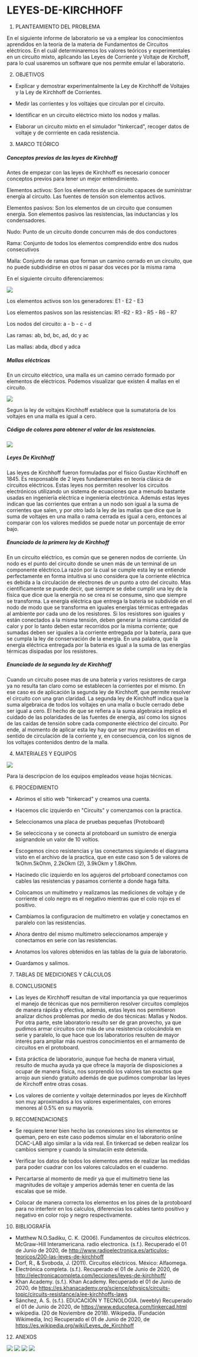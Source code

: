 # LEYES-DE-KIRCHHOFF


1. PLANTEAMIENTO DEL PROBLEMA 

En el siguiente informe de laboratorio se va a emplear los conocimientos aprendidos en la teoría de la materia de Fundamentos de Circuitos eléctricos. En el cuál determinaremos los valores teóricos y experimentales en un circuito mixto, aplicando las Leyes de Corriente y Voltaje de Kirchoff, para lo cual usaremos un software que nos permite emular el laboratorio. 


2. OBJETIVOS

* Explicar y demostrar experimentalmente la Ley de Kirchhoff de Voltajes y la Ley de
Kirchhoff de Corrientes.

* Medir las corrientes y los voltajes que circulan por el circuito.

* Identificar en un circuito eléctrico mixto los nodos y mallas.

* Elaborar un circuito mixto en el simulador "tinkercad", recoger datos de voltaje y de corrriente en cada resistencia.

3. MARCO TEÓRICO 

##### Conceptos previos de las leyes de Kirchhoff

Antes de empezar con las leyes de Kirchhoff es necesario conocer conceptos previos para tener un mejor entendimiento.

Elementos activos: Son los elementos de un circuito capaces de suministrar energía al circuito. Las fuentes de tensión son elementos activos.

Elementos pasivos: Son los elementos de un circuito que consumen energía. Son elementos pasivos las resistencias, las inductancias y los condensadores.

Nudo: Punto de un circuito donde concurren más de dos conductores

Rama: Conjunto de todos los elementos comprendido entre dos nudos consecutivos

Malla: Conjunto de ramas que forman un camino cerrado en un circuito, que no puede subdividirse en otros ni pasar dos veces por la misma rama

En el siguiente circuito diferenciaremos:

![](https://github.com/Edgar1Gallegos/LEYES-DE-KIRCHHOFF/blob/master/img/Circuito.jpeg)

Los elementos activos son los generadores: E1 - E2 - E3

Los elementos pasivos son las resistencias: R1 -R2 - R3 - R5 - R6 - R7 

Los nodos del circuito: a - b - c - d

Las ramas: ab, bd,  bc, ad, dc y ac

Las mallas: abda, dbcd y adca

##### Mallas eléctricas

En un circuito eléctrico, una malla es un camino cerrado formado por elementos de eléctricos. Podemos visualizar que existen 4 mallas en el circuito. 

![](https://github.com/Edgar1Gallegos/LEYES-DE-KIRCHHOFF/blob/master/img/Mallas.jpeg)

Segun la ley de voltajes Kirchhoff establece que la sumatatoria de los voltajes en una malla es igual a cero.

##### Código de colores para obtener el valor de las resistencias.

![](https://github.com/Edgar1Gallegos/LEYES-DE-KIRCHHOFF/blob/master/img/Colores%20resistencias.jpeg)

##### Leyes De Kirchhoff

Las leyes de Kirchhoff fueron formuladas por el físico Gustav Kirchhoff en 1845. Es responsable de 2 leyes fundamentales en teoría clásica de circuitos eléctricos. Estas leyes nos permiten resolver los circuitos electrónicos utilizando un sistema de ecuaciones que a menudo bastante usadas en ingeniería eléctrica e ingeniería electrónica. Además estas leyes indican que las corrientes que entran a un nodo son igual a la suma de corrientes que salen, y por otro lado la ley de las mallas que dice que la suma de voltajes en una malla o rama cerrada es igual a cero, entonces al comparar con los valores medidos se puede notar un porcentaje de error bajo.



##### Enunciado de la primera ley de Kirchhoff

En un circuito eléctrico, es común que se generen nodos de corriente. Un nodo es el punto del circuito donde se unen más de un terminal de un componente eléctrico.La razón por la cual se cumple esta ley se entiende perfectamente en forma intuitiva si uno considera que la corriente eléctrica es debida a la circulación de electrones de un punto a otro del circuito.
Mas científicamente se puede decir, que siempre se debe cumplir una ley de la física que dice que la energía no se crea ni se consume, sino que siempre se transforma. La energía eléctrica que entrega la batería se subdivide en el nodo de modo que se transforma en iguales energías térmicas entregadas al ambiente por cada uno de los resistores. Si los resistores son iguales y están conectados a la misma tensión, deben generar la misma cantidad de calor y por lo tanto deben estar recorridos por la misma corriente; que sumadas deben ser iguales a la corriente entregada por la batería, para que se cumpla la ley de conservación de la energía.
En una palabra, que la energía eléctrica entregada por la batería es igual a la suma de las energías térmicas disipadas por los resistores.

##### Enunciado de la segunda ley de Kirchhoff 

Cuando un circuito posee mas de una batería y varios resistores de carga ya no resulta tan claro como se establecen la corrientes por el mismo. En ese caso es de aplicación la segunda ley de Kirchhoff, que permite resolver el circuito con una gran claridad.
La segunda ley de Kirchhoff indica que la suma algebraica de todos los voltajes en una malla o bucle cerrado debe ser igual a cero.
El hecho de que se refiera a la suma algebraica implica el cuidado de las polaridades de las fuentes de energía, así como los signos de las caídas de tensión sobre cada componente eléctrico del circuito.
Por ende, al momento de aplicar esta ley hay que ser muy precavidos en el sentido de circulación de la corriente y, en consecuencia, con los signos de los voltajes contenidos dentro de la malla.

4. MATERIALES Y EQUIPOS 

![](https://github.com/Edgar1Gallegos/LEYES-DE-KIRCHHOFF/blob/master/img/Tabla%20de%20Componentes.jpg) 

Para la descripcion de los equipos empleados vease hojas técnicas.

6. PROCEDIMIENTO  

* Abrimos el sitio web "tinkercad" y creamos una cuenta.

* Hacemos clic izquierdo en "Circuits" y comenzamos con la practica.

* Seleccionamos una placa de pruebas pequeñas (Protoboard)

* Se seleccicona y se conecta al protoboard un sumistro de energia asignandole un valor de 10 voltios.

* Escogemos cinco resistencias y las conectamos siguiendo el diagrama visto en el archivo de la practica, que en este caso son 5 de valores de 1kOhm.5kOhm, 2.2kOkm (2), 3.9kOkm y 1.8kOhm. 

* Hacinedo clic izquierdo en los agujeros del prtoboard conectamos con cables las resistencias y pasamos corriente a donde haga falta.

* Colocamos un multimetro y realizamos las mediciones de voltaje y de corriente el colo negro es el negativo mientras que el colo rojo es el positivo.

* Cambiamos la configuracion de multimetro en volatje y conectamos en paralelo con las resistencias.

* Ahora dentro del mismo multimetro seleccionamos amperaje y conectamos en serie con las resistencias.

* Anotamos los valores obtenidos en las tablas de la guia de laboratorio.

* Guardamos y salimos.


7. TABLAS DE MEDICIONES Y CÁLCULOS 

[](https://github.com/Edgar1Gallegos/LEYES-DE-KIRCHHOFF/blob/master/Hojas%20t%C3%A9cnicas/Tablas%20de%20mediciones.pdf)

8. CONCLUSIONES 

* Las leyes de Kirchhoff resultan de vital importancia ya que requerimos el manejo de técnicas que nos permitieron resolver circuitos complejos de manera rápida y efectiva, además, estas leyes nos permitieron analizar dichos problemas por medio de dos técnicas: Mallas y Nodos. Por otra parte, este laboratorio resulto ser de gran provecho, ya que pudimos armar circuitos con más de una resistencia colocándola en serie y paralelo, lo que hace que los laboratorios resulten de mayor interés para ampliar más nuestros conocimientos en el armamento de circuitos en el protoboard.

* Esta práctica de laboratorio, aunque fue hecha de manera virtual, resulto de mucha ayuda ya que ofrece la mayoría de disposiciones a ocupar de manera física, nos sorprendió los valores tan exactos que arrojo aun siendo gratuito además de que pudimos comprobar las leyes de Kirchoff entre otras cosas.

* Los valores de corriente y voltaje determinados por leyes de Kirchhoff son muy aproximados a los valores experimentales, con errores menores al 0.5% en su mayoría.

9. RECOMENDACIONES 

* Se requiere tener bien hecho las conexiones sino los elementos se queman, pero en este caso podemos simular en el laboratorio online DCAC-LAB algo similar a la vida real. En tinkercad se deben realizar los cambios siempre y cuando la simulaciín este detenida.

* Verificar los datos de todos los elementos antes de realizar las medidas para poder cuadrar con los valores calculados en el cuaderno.

* Percartarse al momento de medir ya que el multimetro tiene las magnitudes de voltaje y amperios además tener en cuenta de las escalas que se mide.

* Colocar de manera correcta los elementos en los pines de la protoboard para no interferir en los calculos, diferencias los cables tanto positivo y negativo en color rojo y negro respectivamente.

10. BIBLIOGRAFÍA 

* Matthew N.O.Sadiku, C. K. (2006). Fundamentos de circuitos eléctricos. McGraw-Hill Interamericana.
radio electronica. (s.f.). Recuperado el 01 de Junio de 2020, de http://www.radioelectronica.es/articulos-teoricos/200-las-leyes-de-kirchhoff
* Dorf, R., & Svoboda, J. (2011). Circuitos eléctricos. México: Alfaomega.
* Electrónica completa. (s.f.). Recuperado el 01 de Junio de 2020, de http://electronicacompleta.com/lecciones/leyes-de-kirchhoff/
* Khan Academy. (s.f.). Khan Academy. Recuperado el 01 de Junio de 2020, de https://es.khanacademy.org/science/physics/circuits-topic/circuits-resistance/a/ee-kirchhoffs-laws
* Sánchez, A. S. (s.f.). EDUCACIÓN Y TECNOLOGIA. (weebly) Recuperado el 01 de Junio de 2020, de https://www.educoteca.com/tinkercad.html
* wikipedia. (20 de Noviembre de 2018). Wikipedia. (Fundación Wikimedia, Inc) Recuperado el 01 de Junio de 2020, de https://es.wikipedia.org/wiki/Leyes_de_Kirchhoff


12. ANEXOS 

![](https://github.com/Edgar1Gallegos/LEYES-DE-KIRCHHOFF/blob/master/img/C%C3%A1lculos3.jpeg)
![](https://github.com/Edgar1Gallegos/LEYES-DE-KIRCHHOFF/blob/master/img/C%C3%A1lculos2.jpeg)
![](https://github.com/Edgar1Gallegos/LEYES-DE-KIRCHHOFF/blob/master/img/C%C3%A1lculos.jpeg)
![](https://github.com/Edgar1Gallegos/LEYES-DE-KIRCHHOFF/blob/master/img/C%C3%A1lculos1.jpeg)

